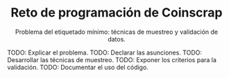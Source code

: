 <h1 align="center"> Reto de programación de Coinscrap </h1>
<p align="center"> Problema del etiquetado mínimo: técnicas de muestreo y validación de datos. </p>

TODO: Explicar el problema.
TODO: Declarar las asunciones.
TODO: Desarrollar las técnicas de muestreo.
TODO: Exponer los criterios para la validación. 
TODO: Documentar el uso del código.
